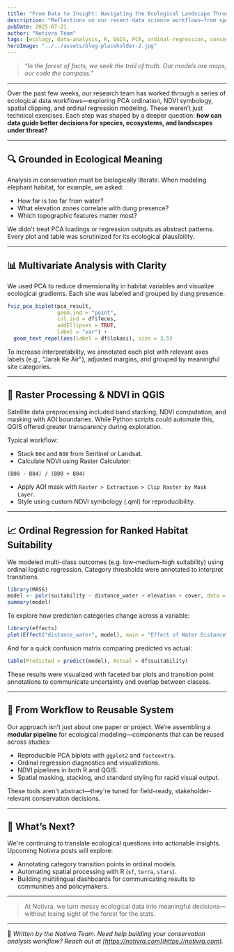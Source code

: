 ```yaml
---
title: "From Data to Insight: Navigating the Ecological Landscape Through Analysis"
description: "Reflections on our recent data science workflows—from spatial modeling to ecological interpretation—in the service of conservation."
pubDate: 2025-07-21
author: "Notivra Team"
tags: [ecology, data-analysis, R, QGIS, PCA, ordinal-regression, conservation]
heroImage: "../../assets/blog-placeholder-2.jpg"
---
```


> _“In the forest of facts, we seek the trail of truth. Our models are maps, our code the compass.”_

---

Over the past few weeks, our research team has worked through a series of ecological data workflows—exploring PCA ordination, NDVI symbology, spatial clipping, and ordinal regression modeling. These weren’t just technical exercises. Each step was shaped by a deeper question: **how can data guide better decisions for species, ecosystems, and landscapes under threat?**

---

## 🔍 Grounded in Ecological Meaning

Analysis in conservation must be biologically literate. When modeling elephant habitat, for example, we asked:

- How far is too far from water?
- What elevation zones correlate with dung presence?
- Which topographic features matter most?

We didn't treat PCA loadings or regression outputs as abstract patterns. Every plot and table was scrutinized for its ecological plausibility.

---

## 📊 Multivariate Analysis with Clarity

We used PCA to reduce dimensionality in habitat variables and visualize ecological gradients. Each site was labeled and grouped by dung presence.

```r
fviz_pca_biplot(pca_result,
                geom.ind = "point",
                col.ind = df$feces,
                addEllipses = TRUE,
                label = "var") +
  geom_text_repel(aes(label = df$lokasi), size = 3.5)
```

To increase interpretability, we annotated each plot with relevant axes labels (e.g., "Jarak Ke Air"), adjusted margins, and grouped by meaningful site categories.

---

## 🌿 Raster Processing & NDVI in QGIS

Satellite data preprocessing included band stacking, NDVI computation, and masking with AOI boundaries. While Python scripts could automate this, QGIS offered greater transparency during exploration.

Typical workflow:

- Stack `B04` and `B08` from Sentinel or Landsat.
- Calculate NDVI using Raster Calculator:

```
(B08 - B04) / (B08 + B04)
```

- Apply AOI mask with `Raster > Extraction > Clip Raster by Mask Layer`.
- Style using custom NDVI symbology (.qml) for reproducibility.

---

## 📈 Ordinal Regression for Ranked Habitat Suitability

We modeled multi-class outcomes (e.g. low–medium–high suitability) using ordinal logistic regression. Category thresholds were annotated to interpret transitions.

```r
library(MASS)
model <- polr(suitability ~ distance_water + elevation + cover, data = df, Hess = TRUE)
summary(model)
```

To explore how prediction categories change across a variable:

```r
library(effects)
plot(Effect("distance_water", model), main = "Effect of Water Distance")
```

And for a quick confusion matrix comparing predicted vs actual:

```r
table(Predicted = predict(model), Actual = df$suitability)
```

These results were visualized with faceted bar plots and transition point annotations to communicate uncertainty and overlap between classes.

---

## 🧬 From Workflow to Reusable System

Our approach isn’t just about one paper or project. We’re assembling a **modular pipeline** for ecological modeling—components that can be reused across studies:

- Reproducible PCA biplots with `ggplot2` and `factoextra`.
- Ordinal regression diagnostics and visualizations.
- NDVI pipelines in both R and QGIS.
- Spatial masking, stacking, and standard styling for rapid visual output.

These tools aren't abstract—they're tuned for field-ready, stakeholder-relevant conservation decisions.

---

## 🌱 What’s Next?

We're continuing to translate ecological questions into actionable insights. Upcoming Notivra posts will explore:

- Annotating category transition points in ordinal models.
- Automating spatial processing with R (`sf`, `terra`, `stars`).
- Building multilingual dashboards for communicating results to communities and policymakers.

---

> At Notivra, we turn messy ecological data into meaningful decisions—without losing sight of the forest for the stats.

---

📝 _Written by the Notivra Team. Need help building your conservation analysis workflow? Reach out at [https://notivra.com](https://notivra.com)._
